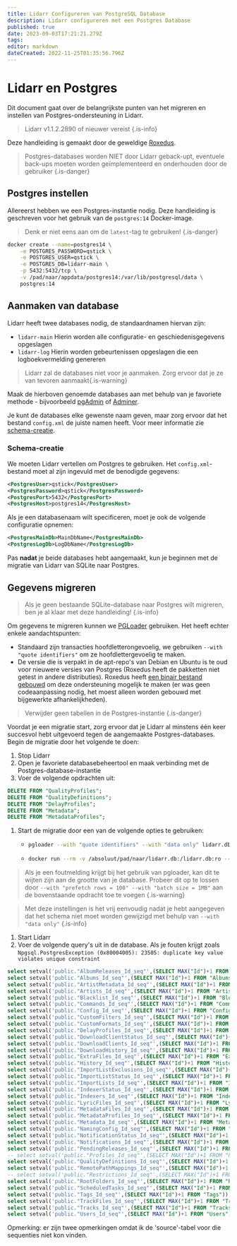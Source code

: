 ```yaml
---
title: Lidarr Configureren van PostgreSQL Database
description: Lidarr configureren met een Postgres Database
published: true
date: 2023-09-03T17:21:21.279Z
tags: 
editor: markdown
dateCreated: 2022-11-25T01:35:56.796Z
---
```


# Lidarr en Postgres

Dit document gaat over de belangrijkste punten van het migreren en instellen van Postgres-ondersteuning in Lidarr.

> Lidarr v1.1.2.2890 of nieuwer vereist
{.is-info}

Deze handleiding is gemaakt door de geweldige [Roxedus](https://github.com/Roxedus).

> Postgres-databases worden NIET door Lidarr geback-upt, eventuele back-ups moeten worden geïmplementeerd en onderhouden door de gebruiker
{.is-danger}

## Postgres instellen

Allereerst hebben we een Postgres-instantie nodig. Deze handleiding is geschreven voor het gebruik van de `postgres:14` Docker-image.

> Denk er niet eens aan om de `latest`-tag te gebruiken! {.is-danger}

```bash
docker create --name=postgres14 \
    -e POSTGRES_PASSWORD=qstick \
    -e POSTGRES_USER=qstick \
    -e POSTGRES_DB=lidarr-main \
    -p 5432:5432/tcp \
    -v /pad/naar/appdata/postgres14:/var/lib/postgresql/data \
    postgres:14
```

## Aanmaken van database

Lidarr heeft twee databases nodig, de standaardnamen hiervan zijn:

- `lidarr-main`   Hierin worden alle configuratie- en geschiedenisgegevens opgeslagen
- `lidarr-log`    Hierin worden gebeurtenissen opgeslagen die een logboekvermelding genereren

> Lidarr zal de databases niet voor je aanmaken. Zorg ervoor dat je ze van tevoren aanmaakt{.is-warning}

Maak de hierboven genoemde databases aan met behulp van je favoriete methode - bijvoorbeeld [pgAdmin](https://www.pgadmin.org/) of [Adminer](https://www.adminer.org/).

Je kunt de databases elke gewenste naam geven, maar zorg ervoor dat het bestand `config.xml` de juiste namen heeft. Voor meer informatie zie [schema-creatie](/lidarr/postgres-setup#schema-creatie).

### Schema-creatie

We moeten Lidarr vertellen om Postgres te gebruiken. Het `config.xml`-bestand moet al zijn ingevuld met de benodigde gegevens:

```xml
<PostgresUser>qstick</PostgresUser>
<PostgresPassword>qstick</PostgresPassword>
<PostgresPort>5432</PostgresPort>
<PostgresHost>postgres14</PostgresHost>
```

Als je een databasenaam wilt specificeren, moet je ook de volgende configuratie opnemen:

```xml
<PostgresMainDb>MainDbName</PostgresMainDb>
<PostgresLogDb>LogDbName</PostgresLogDb>
```

Pas **nadat** je beide databases hebt aangemaakt, kun je beginnen met de migratie van Lidarr van SQLite naar Postgres.

## Gegevens migreren

> Als je geen bestaande SQLite-database naar Postgres wilt migreren, ben je al klaar met deze handleiding! {.is-info}

Om gegevens te migreren kunnen we [PGLoader](https://github.com/dimitri/pgloader) gebruiken. Het heeft echter enkele aandachtspunten:

- Standaard zijn transacties hoofdletterongevoelig, we gebruiken `--with "quote identifiers"` om ze hoofdlettergevoelig te maken.
- De versie die is verpakt in de apt-repo's van Debian en Ubuntu is te oud voor nieuwere versies van Postgres (Roxedus heeft de pakketten niet getest in andere distributies).
  Roxedus heeft [een binair bestand gebouwd](https://github.com/Roxedus/Pgloader-bin) om deze ondersteuning mogelijk te maken (er was geen codeaanpassing nodig, het moest alleen worden gebouwd met bijgewerkte afhankelijkheden).

> Verwijder geen tabellen in de Postgres-instantie {.is-danger}

Voordat je een migratie start, zorg ervoor dat je Lidarr al minstens één keer succesvol hebt uitgevoerd tegen de aangemaakte Postgres-databases. Begin de migratie door het volgende te doen:

1. Stop Lidarr
1. Open je favoriete databasebeheertool en maak verbinding met de Postgres-database-instantie
1. Voer de volgende opdrachten uit:

```SQL
DELETE FROM "QualityProfiles";
DELETE FROM "QualityDefinitions";
DELETE FROM "DelayProfiles";
DELETE FROM "Metadata";
DELETE FROM "MetadataProfiles";
```

1. Start de migratie door een van de volgende opties te gebruiken:

    - ```bash
      pgloader --with "quote identifiers" --with "data only" lidarr.db 'postgresql://qstick:qstick@localhost/lidarr-main'
      ```

    - ```bash
      docker run --rm -v /absoluut/pad/naar/lidarr.db:/lidarr.db:ro --network=host ghcr.io/roxedus/pgloader --with "quote identifiers" --with "data only" /lidarr.db "postgresql://qstick:qstick@localhost/lidarr-main"
      ```

  > Als je een foutmelding krijgt bij het gebruik van pgloader, kan dit te wijten zijn aan de grootte van je database. Probeer dit op te lossen door `--with "prefetch rows = 100" --with "batch size = 1MB"` aan de bovenstaande opdracht toe te voegen
  {.is-warning}
  
  > Met deze instellingen is het vrij eenvoudig nadat je hebt aangegeven dat het schema niet moet worden gewijzigd met behulp van `--with "data only"`
  {.is-info}

1. Start Lidarr
2. Voer de volgende query's uit in de database. Als je fouten krijgt zoals `Npgsql.PostgresException (0x80004005): 23505: duplicate key value violates unique constraint`
```sql
select setval('public."AlbumReleases_Id_seq"',(SELECT MAX("Id")+1 FROM "AlbumReleases"));
select setval('public."Albums_Id_seq"',(SELECT MAX("Id")+1 FROM "Albums"));
select setval('public."ArtistMetadata_Id_seq"',(SELECT MAX("Id")+1 FROM "ArtistMetadata"));
select setval('public."Artists_Id_seq"',(SELECT MAX("Id")+1 FROM "Artists"));
select setval('public."Blacklist_Id_seq"',(SELECT MAX("Id")+1 FROM "Blocklist"));
select setval('public."Commands_Id_seq"',(SELECT MAX("Id")+1 FROM "Commands"));
select setval('public."Config_Id_seq"',(SELECT MAX("Id")+1 FROM "Config"));
select setval('public."CustomFilters_Id_seq"',(SELECT MAX("Id")+1 FROM "CustomFilters"));
select setval('public."CustomFormats_Id_seq"',(SELECT MAX("Id")+1 FROM "CustomFormats"));
select setval('public."DelayProfiles_Id_seq"',(SELECT MAX("Id")+1 FROM "DelayProfiles"));
select setval('public."DownloadClientStatus_Id_seq"',(SELECT MAX("Id")+1 FROM "DownloadClientStatus"));
select setval('public."DownloadClients_Id_seq"',(SELECT MAX("Id")+1 FROM "DownloadClients"));
select setval('public."DownloadHistory_Id_seq"',(SELECT MAX("Id")+1 FROM "DownloadHistory"));
select setval('public."ExtraFiles_Id_seq"',(SELECT MAX("Id")+1 FROM "ExtraFiles"));
select setval('public."History_Id_seq"',(SELECT MAX("Id")+1 FROM "History"));
select setval('public."ImportListExclusions_Id_seq"',(SELECT MAX("Id")+1 FROM "ImportListExclusions"));
select setval('public."ImportListStatus_Id_seq"',(SELECT MAX("Id")+1 FROM "ImportListStatus"));
select setval('public."ImportLists_Id_seq"',(SELECT MAX("Id")+1 FROM "ImportLists"));
select setval('public."IndexerStatus_Id_seq"',(SELECT MAX("Id")+1 FROM "IndexerStatus"));
select setval('public."Indexers_Id_seq"',(SELECT MAX("Id")+1 FROM "Indexers"));
select setval('public."LyricFiles_Id_seq"',(SELECT MAX("Id")+1 FROM "LyricFiles"));
select setval('public."MetadataFiles_Id_seq"',(SELECT MAX("Id")+1 FROM "MetadataFiles"));
select setval('public."MetadataProfiles_Id_seq"',(SELECT MAX("Id")+1 FROM "MetadataProfiles"));
select setval('public."Metadata_Id_seq"',(SELECT MAX("Id")+1 FROM "Metadata"));
select setval('public."NamingConfig_Id_seq"',(SELECT MAX("Id")+1 FROM "NamingConfig"));
select setval('public."NotificationStatus_Id_seq"',(SELECT MAX("Id")+1 FROM "NotificationStatus"));
select setval('public."Notifications_Id_seq"',(SELECT MAX("Id")+1 FROM "Notifications"));
select setval('public."PendingReleases_Id_seq"',(SELECT MAX("Id")+1 FROM "PendingReleases"));
-- select setval('public."Profiles_Id_seq"',(SELECT MAX("Id")+1 FROM "Profiles"));
select setval('public."QualityDefinitions_Id_seq"',(SELECT MAX("Id")+1 FROM "QualityDefinitions"));
select setval('public."RemotePathMappings_Id_seq"',(SELECT MAX("Id")+1 FROM "RemotePathMappings"));
-- select setval('public."Restrictions_Id_seq"',(SELECT MAX("Id")+1 FROM "Restrictions"));
select setval('public."RootFolders_Id_seq"',(SELECT MAX("Id")+1 FROM "RootFolders"));
select setval('public."ScheduledTasks_Id_seq"',(SELECT MAX("Id")+1 FROM "ScheduledTasks"));
select setval('public."Tags_Id_seq"',(SELECT MAX("Id")+1 FROM "Tags"));
select setval('public."TrackFiles_Id_seq"',(SELECT MAX("Id")+1 FROM "TrackFiles"));
select setval('public."Tracks_Id_seq"',(SELECT MAX("Id")+1 FROM "Tracks"));
select setval('public."Users_Id_seq"',(SELECT MAX("Id")+1 FROM "Users"));
```
Opmerking: er zijn twee opmerkingen omdat ik de 'source'-tabel voor die sequenties niet kon vinden.